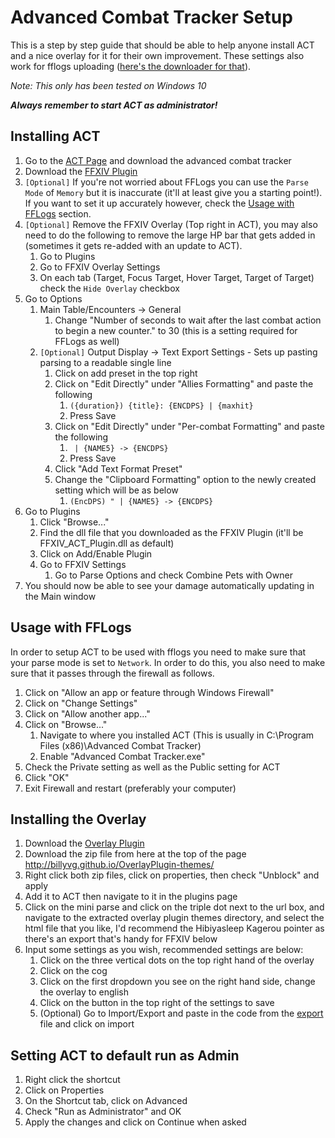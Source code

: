 # Advanced Combat Tracker Setup
This is a step by step guide that should be able to help anyone install ACT and a nice overlay for it for their own improvement. These settings also work for fflogs uploading ([here's the downloader for that](https://www.fflogs.com/client/download/)).

*Note: This only has been tested on Windows 10*

***Always remember to start ACT as administrator!***

## Installing ACT
1. Go to the [ACT Page](https://advancedcombattracker.com/download.php) and download the advanced combat tracker
2. Download the [FFXIV Plugin](http://advancedcombattracker.com/includes/page-download.php?id=66)
3. `[Optional]` If you're not worried about FFLogs you can use the `Parse Mode` of `Memory` but it is inaccurate (it'll at least give you a starting point!). If you want to set it up accurately however, check the [Usage with FFLogs](#usage-with-fflogs) section.
4. `[Optional]` Remove the FFXIV Overlay (Top right in ACT), you may also need to do the following to remove the large HP bar that gets added in (sometimes it gets re-added with an update to ACT).
    1. Go to Plugins
    2. Go to FFXIV Overlay Settings
    3. On each tab (Target, Focus Target, Hover Target, Target of Target) check the `Hide Overlay` checkbox
5. Go to Options
    1. Main Table/Encounters -> General
        1. Change "Number of seconds to wait after the last combat action to begin a new counter." to 30 (this is a setting required for FFLogs as well)
    2. `[Optional]` Output Display -> Text Export Settings - Sets up pasting parsing to a readable single line
        1. Click on add preset in the top right
        2. Click on "Edit Directly" under "Allies Formatting" and paste the following
            1. `({duration}) {title}: {ENCDPS} | {maxhit}`
            2. Press Save
        3. Click on "Edit Directly" under "Per-combat Formatting" and paste the following
            1. ` | {NAME5} -> {ENCDPS}`
            2. Press Save
        4. Click "Add Text Format Preset"
        5. Change the "Clipboard Formatting" option to the newly created setting which will be as below
            1. `(EncDPS) " | {NAME5} -> {ENCDPS}`
6. Go to Plugins
    1. Click "Browse..."
    2. Find the dll file that you downloaded as the FFXIV Plugin (it'll be FFXIV_ACT_Plugin.dll as default)
    3. Click on Add/Enable Plugin
    4. Go to FFXIV Settings
        1. Go to Parse Options and check Combine Pets with Owner
7. You should now be able to see your damage automatically updating in the Main window

## Usage with FFLogs
In order to setup ACT to be used with fflogs you need to make sure that your parse mode is set to `Network`. In order to do this, you also need to make sure that it passes through the firewall as follows.

1. Click on "Allow an app or feature through Windows Firewall"
2. Click on "Change Settings"
3. Click on "Allow another app..."
4. Click on "Browse..."
    1. Navigate to where you installed ACT (This is usually in C:\Program Files (x86)\Advanced Combat Tracker)
    2. Enable "Advanced Combat Tracker.exe"
5. Check the Private setting as well as the Public setting for ACT
6. Click "OK"
7. Exit Firewall and restart (preferably your computer)

## Installing the Overlay
1. Download the [Overlay Plugin](https://github.com/hibiyasleep/OverlayPlugin/releases/tag/0.3.3.11)
3. Download the zip file from here at the top of the page http://billyvg.github.io/OverlayPlugin-themes/
2. Right click both zip files, click on properties, then check "Unblock" and apply
3. Add it to ACT then navigate to it in the plugins page
4. Click on the mini parse and click on the triple dot next to the url box, and navigate to the extracted overlay plugin themes directory, and select the html file that you like, I'd recommend the Hibiyasleep Kagerou pointer as there's an export that's handy for FFXIV below
5. Input some settings as you wish, recommended settings are below:
    1. Click on the three vertical dots on the top right hand of the overlay
    2. Click on the cog
    3. Click on the first dropdown you see on the right hand side, change the overlay to english
    4. Click on the button in the top right of the settings to save
    5. (Optional) Go to Import/Export and paste in the code from the [export](export.txt) file and click on import


## Setting ACT to default run as Admin
1. Right click the shortcut
2. Click on Properties
3. On the Shortcut tab, click on Advanced
4. Check "Run as Administrator" and OK
5. Apply the changes and click on Continue when asked
